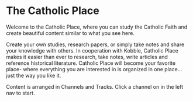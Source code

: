 # The Catholic Place

Welcome to the Catholic Place, where you can study the Catholic Faith and create beautiful content similar to what you see here. 


Create your own studies, research papers, or simply take notes and share your knowledge with others. In cooperation with Kobble, Catholic Place makes it easier than ever to research, take notes, write articles and reference historical literature. Catholic Place will become your favorite place- where everything you are interested in is organized in one place... just the way you like it.

Content is arranged in Channels and Tracks. Click a channel on in the left nav to start.